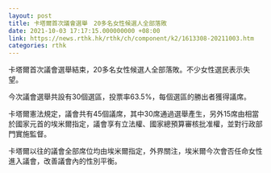 ```yaml
---
layout: post
title: 卡塔爾首次議會選舉　20多名女性候選人全部落敗
date: 2021-10-03 17:17:15.000000000 +08:00
link: https://news.rthk.hk/rthk/ch/component/k2/1613308-20211003.htm
categories: rthk
---
```


卡塔爾首次議會選舉結束，20多名女性候選人全部落敗。不少女性選民表示失望。

今次議會選舉共設有30個選區，投票率63.5%，每個選區的勝出者獲得議席。

卡塔爾憲法規定，議會共有45個議席，其中30席通過選舉產生，另外15席由相當於國家元首的埃米爾指定，議會享有立法權、國家總預算審核批准權，並對行政部門實施監督。

卡塔爾以往的議會全部席位均由埃米爾指定，外界關注，埃米爾今次會否任命女性進入議會，改善議會內的性別平衡。
